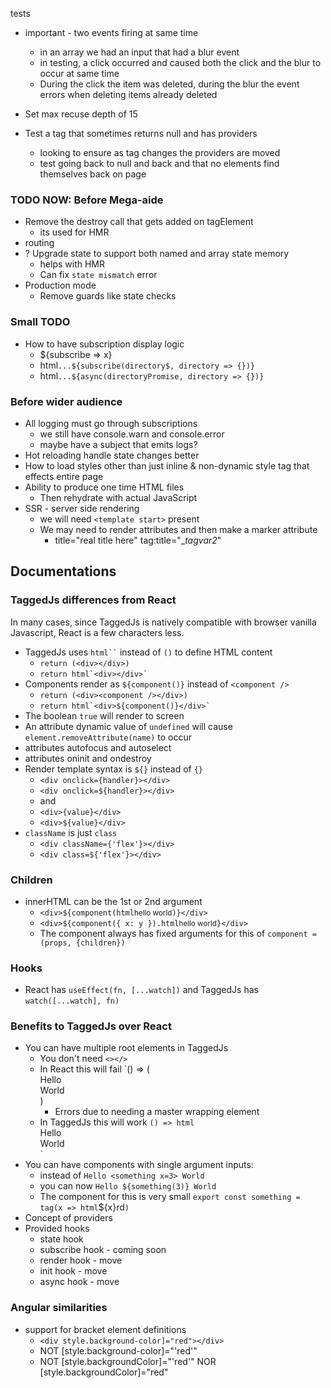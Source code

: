 tests

- important - two events firing at same time
  - in an array we had an input that had a blur event
  - in testing, a click occurred and caused both the click and the blur to occur at same time
  - During the click the item was deleted, during the blur the event errors when deleting items already deleted

- Set max recuse depth of 15
- Test a tag that sometimes returns null and has providers
  - looking to ensure as tag changes the providers are moved
  - test going back to null and back and that no elements find themselves back on page

### TODO NOW: Before Mega-aide
- Remove the destroy call that gets added on tagElement
  - its used for HMR
- routing
- ? Upgrade state to support both named and array state memory
  - helps with HMR
  - Can fix `state mismatch` error
- Production mode
  - Remove guards like state checks

### Small TODO
- How to have subscription display logic
  - ${subscribe => x}
  - html`...${subscribe(directory$, directory => {})}`
  - html`...${async(directoryPromise, directory => {})}`

### Before wider audience
- All logging must go through subscriptions
  - we still have console.warn and console.error
  - maybe have a subject that emits logs?
- Hot reloading handle state changes better
- How to load styles other than just inline & non-dynamic style tag that effects entire page
- Ability to produce one time HTML files
  - Then rehydrate with actual JavaScript
- SSR - server side rendering
  - we will need `<template start>` present
  - We may need to render attributes and then make a marker attribute
    - title="real title here" tag:title="__tagvar2_"


## Documentations

### TaggedJs differences from React

In many cases, since TaggedJs is natively compatible with browser vanilla Javascript, React is a few characters less.

- TaggedJs uses ``` html`` ``` instead of `()` to define HTML content
  - `return (<div></div>)`
  - ```return html`<div></div>` ```
- Components render as `${component()}` instead of `<component />`
  - `return (<div><component /></div>)`
  - ```return html`<div>${component()}</div>` ```
- The boolean `true` will render to screen
- An attribute dynamic value of `undefined` will cause `element.removeAttribute(name)` to occur
- attributes autofocus and autoselect
- attributes oninit and ondestroy
- Render template syntax is `${}` instead of `{}`
  - `<div onclick={handler}></div>`
  - `<div onclick=${handler}></div>`
  - and
  - `<div>{value}</div>`
  - `<div>${value}</div>`
- `className` is just `class`
  - `<div className={'flex'}></div>`
  - `<div class=${'flex'}></div>`

### Children

- innerHTML can be the 1st or 2nd argument
  - `<div>${component(html`<small>hello world</small>`)}</div>`
  - `<div>${component({ x: y }).html`<small>hello world</small>`}</div>`
  - The component always has fixed arguments for this of `component = (props, {children})`

### Hooks

- React has `useEffect(fn, [...watch])` and TaggedJs has `watch([...watch], fn)`
  

### Benefits to TaggedJs over React

- You can have multiple root elements in TaggedJs
  - You don't need `<></>`
  - In React this will fail `() => (<div>Hello</div><div>World</div>)
    - Errors due to needing a master wrapping element
  - In TaggedJs this will work `() => html`<div>Hello</div><div>World</div>`
- You can have components with single argument inputs:
  - instead of  `Hello <something x=3> World`
  - you can now `Hello ${something(3)} World`
  - The component for this is very small `export const something = tag(x => html`${x}rd`)`
- Concept of providers
- Provided hooks
  - state hook
  - subscribe hook - coming soon
  - render hook - move
  - init hook - move
  - async hook - move

### Angular similarities
- support for bracket element definitions
  - `<div style.background-color]="red"></div>`
  - NOT [style.background-color]="'red'"
  - NOT [style.backgroundColor]="'red'" NOR [style.backgroundColor]="red"
